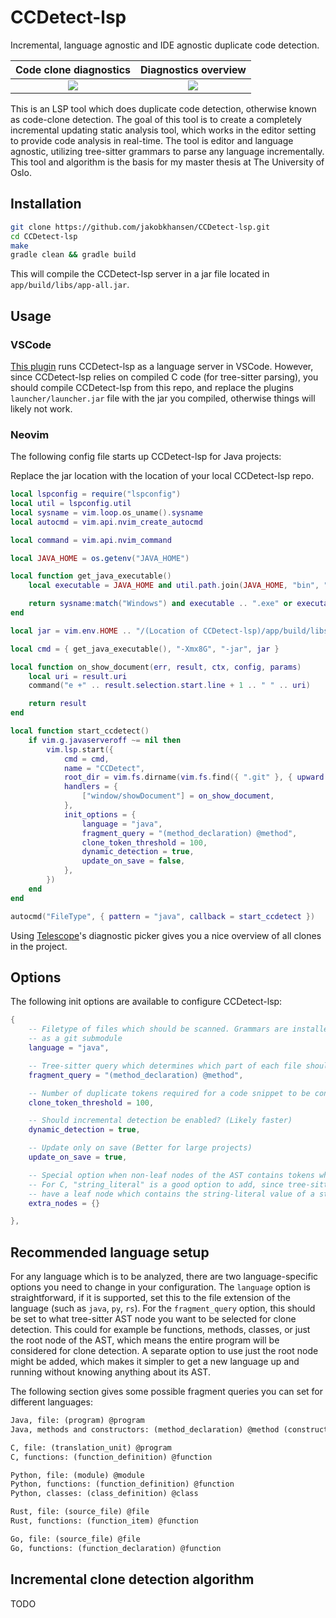 # CCDetect-lsp

Incremental, language agnostic and IDE agnostic duplicate code detection.

|                                          Code clone diagnostics                                           |                                           Diagnostics overview                                            |
| :-------------------------------------------------------------------------------------------------------: | :-------------------------------------------------------------------------------------------------------: |
| ![](https://user-images.githubusercontent.com/8071566/217652306-e46e8fd1-2ba4-4d46-8442-85538da18283.png) | ![](https://user-images.githubusercontent.com/8071566/217652682-dd38eb9c-a746-406e-85d5-f6144a8ba945.png) |

This is an LSP tool which does duplicate code detection, otherwise known as code-clone
detection. The goal of this tool is to create a completely incremental updating static
analysis tool, which works in the editor setting to provide code analysis in real-time.
The tool is editor and language agnostic, utilizing tree-sitter grammars to parse any
language incrementally. This tool and algorithm is the basis for my master thesis at The
University of Oslo.

## Installation

```bash
git clone https://github.com/jakobkhansen/CCDetect-lsp.git
cd CCDetect-lsp
make
gradle clean && gradle build
```

This will compile the CCDetect-lsp server in a jar file located in
`app/build/libs/app-all.jar`.

## Usage

### VSCode

[This plugin](https://github.com/jakobkhansen/CCDetect-vscode) runs CCDetect-lsp as a
language server in VSCode. However, since CCDetect-lsp relies on compiled C code (for
tree-sitter parsing), you should compile CCDetect-lsp from this repo, and replace the
plugins `launcher/launcher.jar` file with the jar you compiled, otherwise things will
likely not work.

### Neovim

The following config file starts up CCDetect-lsp for Java projects:

Replace the jar location with the location of your local CCDetect-lsp repo.

```lua
local lspconfig = require("lspconfig")
local util = lspconfig.util
local sysname = vim.loop.os_uname().sysname
local autocmd = vim.api.nvim_create_autocmd

local command = vim.api.nvim_command

local JAVA_HOME = os.getenv("JAVA_HOME")

local function get_java_executable()
    local executable = JAVA_HOME and util.path.join(JAVA_HOME, "bin", "java") or "java"

    return sysname:match("Windows") and executable .. ".exe" or executable
end

local jar = vim.env.HOME .. "/(Location of CCDetect-lsp)/app/build/libs/app-all.jar"

local cmd = { get_java_executable(), "-Xmx8G", "-jar", jar }

local function on_show_document(err, result, ctx, config, params)
    local uri = result.uri
    command("e +" .. result.selection.start.line + 1 .. " " .. uri)

    return result
end

local function start_ccdetect()
    if vim.g.javaserveroff ~= nil then
        vim.lsp.start({
            cmd = cmd,
            name = "CCDetect",
            root_dir = vim.fs.dirname(vim.fs.find({ ".git" }, { upward = true })[1]),
            handlers = {
                ["window/showDocument"] = on_show_document,
            },
            init_options = {
                language = "java",
                fragment_query = "(method_declaration) @method",
                clone_token_threshold = 100,
                dynamic_detection = true,
                update_on_save = false,
            },
        })
    end
end

autocmd("FileType", { pattern = "java", callback = start_ccdetect })
```

Using [Telescope](https://github.com/nvim-telescope/telescope.nvim)'s diagnostic picker
gives you a nice overview of all clones in the project.

## Options

The following init options are available to configure CCDetect-lsp:

```lua
{
    -- Filetype of files which should be scanned. Grammars are installed under `grammars/`
    -- as a git submodule
    language = "java",

    -- Tree-sitter query which determines which part of each file should be considered
    fragment_query = "(method_declaration) @method",

    -- Number of duplicate tokens required for a code snippet to be considered a clone
    clone_token_threshold = 100,

    -- Should incremental detection be enabled? (Likely faster)
    dynamic_detection = true,

    -- Update only on save (Better for large projects)
    update_on_save = true,

    -- Special option when non-leaf nodes of the AST contains tokens which should be considered.
    -- For C, "string_literal" is a good option to add, since tree-sitter grammar of C doesn't
    -- have a leaf node which contains the string-literal value of a string
    extra_nodes = {}

},
```

## Recommended language setup

For any language which is to be analyzed, there are two language-specific options you need
to change in your configuration. The `language` option is straightforward, if it is
supported, set this to the file extension of the language (such as `java`, `py`, `rs`).
For the `fragment_query` option, this should be set to what tree-sitter AST node you want
to be selected for clone detection. This could for example be functions, methods, classes,
or just the root node of the AST, which means the entire program will be considered for
clone detection. A separate option to use just the root node might be added, which makes
it simpler to get a new language up and running without knowing anything about its AST.

The following section gives some possible fragment queries you can set for different
languages:

```md
Java, file: (program) @program
Java, methods and constructors: (method_declaration) @method (constructor_declaration) @constructor

C, file: (translation_unit) @program
C, functions: (function_definition) @function

Python, file: (module) @module
Python, functions: (function_definition) @function
Python, classes: (class_definition) @class

Rust, file: (source_file) @file
Rust, functions: (function_item) @function

Go, file: (source_file) @file
Go, functions: (function_declaration) @function
```

## Incremental clone detection algorithm

TODO

